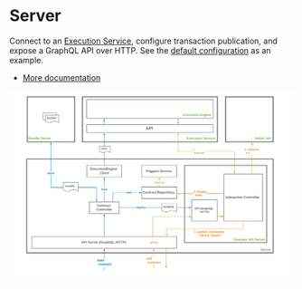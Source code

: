 # Server

Connect to an [Execution Service](../execution_service/README.md), configure transaction publication, and expose a GraphQL API over HTTP. See the [default configuration](index.ts) as an example.

 - [More documentation](../../docs)

![Server components diagram](../../docs/images/server_components_diagram.png)